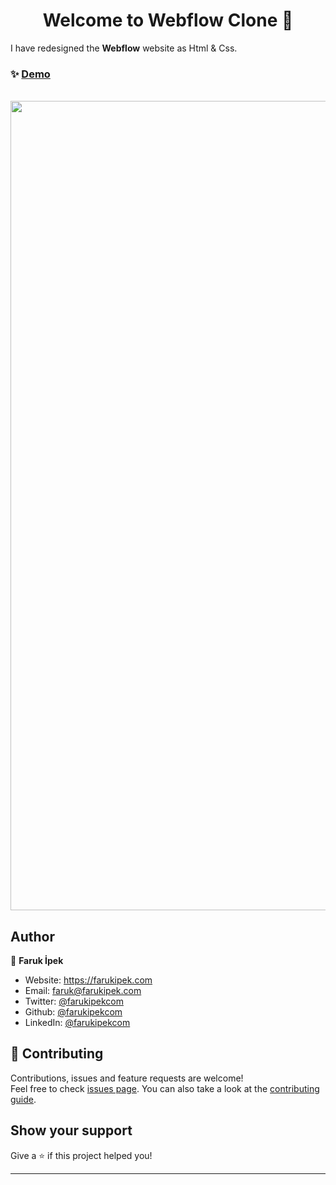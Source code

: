 <h1 align="center">Welcome to Webflow Clone 👋</h1>

I have redesigned the **Webflow** website as Html & Css.

### ✨ [Demo](https://webflow-clone-farukipekcom.vercel.app/)

  </br>
<a href='https://webflow-clone-farukipekcom.vercel.app/'>
  <img src='https://user-images.githubusercontent.com/7412645/134821344-873e910b-14c3-41d7-aae6-6b1c010ea4ab.png' width="1295" />
</a>

## Author

👤 **Faruk İpek**

- Website: https://farukipek.com
- Email: faruk@farukipek.com
- Twitter: [@farukipekcom](https://twitter.com/farukipekcom)
- Github: [@farukipekcom](https://github.com/farukipekcom)
- LinkedIn: [@farukipekcom](https://linkedin.com/in/farukipekcom)

## 🤝 Contributing

Contributions, issues and feature requests are welcome!<br />Feel free to check [issues page](https://github.com/farukipekcom/webflow-clone/issues). You can also take a look at the [contributing guide](https://github.com/farukipekcom/webflow-clone/issues).

## Show your support

Give a ⭐️ if this project helped you!

---
